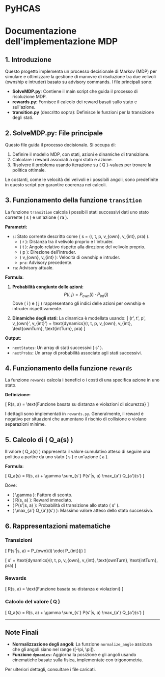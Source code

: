 # PyHCAS

# Documentazione dell'implementazione MDP

## 1. Introduzione

Questo progetto implementa un processo decisionale di Markov (MDP) per simulare e ottimizzare la gestione di manovre di risoluzione 
tra due velivoli (ownship e intruder) basato su advisory commands. I file principali sono:

- **SolveMDP.py**: Contiene il main script che guida il processo di risoluzione MDP.
- **rewards.py**: Fornisce il calcolo dei reward basati sullo stato e sull'azione.
- **transition.py** (descritto sopra): Definisce le funzioni per la transizione degli stati.

## 2. SolveMDP.py: File principale

Questo file guida il processo decisionale. Si occupa di:
1. Definire il modello MDP, con stati, azioni e dinamiche di transizione.
2. Calcolare i reward associati a ogni stato e azione.
3. Risolvere il problema usando iterazione su \( Q \)-values per trovare la politica ottimale.

Le costanti, come le velocità dei velivoli e i possibili angoli, sono predefinite in questo script per garantire coerenza nei calcoli.

## 3. Funzionamento della funzione `transition`

La funzione `transition` calcola i possibili stati successivi dati uno stato corrente \( s \) e un'azione \( ra \).

**Parametri:**

- `s`: Stato corrente descritto come \( s = (r, t, p, v_{own}, v_{int}, pra) \).
  - \( r \): Distanza tra il velivolo proprio e l'intruder.
  - \( t \): Angolo relativo rispetto alla direzione del velivolo proprio.
  - \( p \): Direzione dell'intruder.
  - \( v_{own}, v_{int} \): Velocità di ownship e intruder.
  - `pra`: Advisory precedente.
- `ra`: Advisory attuale.

**Formula:**

1. **Probabilità congiunte delle azioni:**  
   $$ P(i, j) = P_{own}(i) \cdot P_{int}(j) $$
   Dove \( i \) e \( j \) rappresentano gli indici delle azioni per ownship e intruder rispettivamente.

2. **Dinamiche degli stati:** La dinamica è modellata usando:
   \[
   (r', t', p', v_{own}', v_{int}') = \text{dynamics}(r, t, p, v_{own}, v_{int}, \text{ownTurn}, \text{intTurn}, pra)
   \]

**Output:**

- `nextStates`: Un array di stati successivi \( s' \).
- `nextProbs`: Un array di probabilità associate agli stati successivi.

## 4. Funzionamento della funzione `rewards`

La funzione `rewards` calcola i benefici o i costi di una specifica azione in uno stato. 

**Definizione:**

\[ R(s, a) = \text{Funzione basata su distanza e violazioni di sicurezza} \]

I dettagli sono implementati in `rewards.py`. Generalmente, il reward è negativo per situazioni che aumentano il rischio di collisione 
o violano separazioni minime.

## 5. Calcolo di \( Q_a(s) \)

Il valore \( Q_a(s) \) rappresenta il valore cumulativo atteso di seguire una politica a partire da uno stato \( s \) e un'azione \( a \).

**Formula:**

\[
Q_a(s) = R(s, a) + \gamma \sum_{s'} P(s'|s, a) \max_{a'} Q_{a'}(s')
\]

Dove:

- \( \gamma \): Fattore di sconto.
- \( R(s, a) \): Reward immediato.
- \( P(s'|s, a) \): Probabilità di transizione allo stato \( s' \).
- \( \max_{a'} Q_{a'}(s') \): Massimo valore atteso dello stato successivo.

## 6. Rappresentazioni matematiche

### Transizioni

\[
P(s'|s, a) = P_{own}(i) \cdot P_{int}(j)
\]

\[
s' = \text{dynamics}(r, t, p, v_{own}, v_{int}, \text{ownTurn}, \text{intTurn}, pra)
\]

### Rewards

\[
R(s, a) = \text{Funzione basata su distanza e violazioni}
\]

### Calcolo del valore \( Q \)

\[
Q_a(s) = R(s, a) + \gamma \sum_{s'} P(s'|s, a) \max_{a'} Q_{a'}(s')
\]

---

## Note Finali

- **Normalizzazione degli angoli:** La funzione `normalize_angle` assicura che gli angoli siano nel range \([-\pi, \pi]\).
- **Funzione `dynamics`:** Aggiorna la posizione e gli angoli usando cinematiche basate sulla fisica, implementate con trigonometria.

Per ulteriori dettagli, consultare i file caricati.

